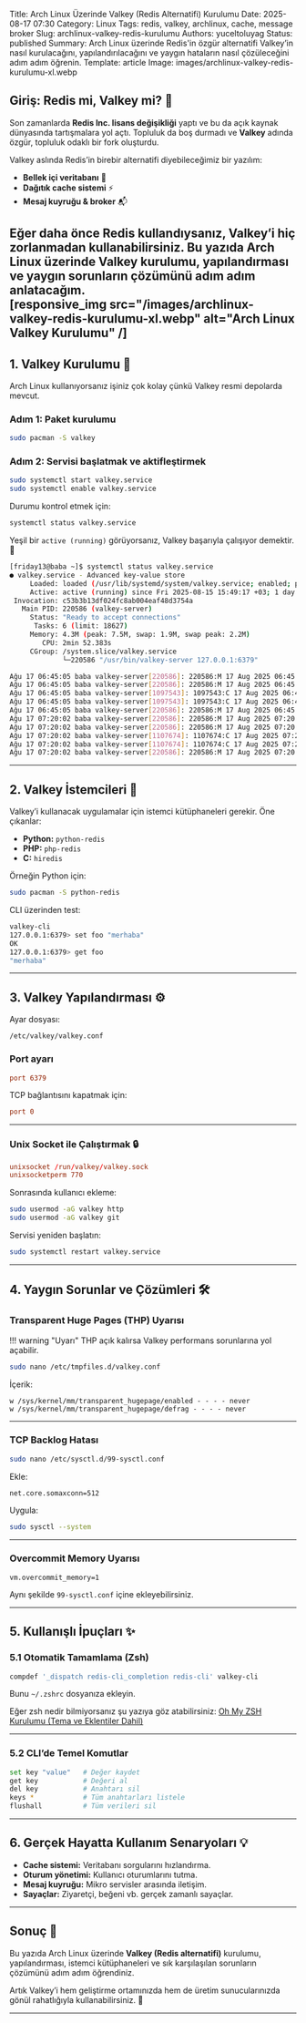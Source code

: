 Title: Arch Linux Üzerinde Valkey (Redis Alternatifi) Kurulumu
Date: 2025-08-17 07:30
Category: Linux
Tags: redis, valkey, archlinux, cache, message broker
Slug: archlinux-valkey-redis-kurulumu
Authors: yuceltoluyag
Status: published
Summary: Arch Linux üzerinde Redis'in özgür alternatifi Valkey’in nasıl kurulacağını, yapılandırılacağını ve yaygın hataların nasıl çözüleceğini adım adım öğrenin.
Template: article
Image: images/archlinux-valkey-redis-kurulumu-xl.webp



## Giriş: Redis mi, Valkey mi? 🤔  

Son zamanlarda **Redis Inc. lisans değişikliği** yaptı ve bu da açık kaynak dünyasında tartışmalara yol açtı. Topluluk da boş durmadı ve **Valkey** adında özgür, topluluk odaklı bir fork oluşturdu.  

Valkey aslında Redis’in birebir alternatifi diyebileceğimiz bir yazılım:  

- **Bellek içi veritabanı** 🧠  
- **Dağıtık cache sistemi** ⚡  
- **Mesaj kuyruğu & broker** 📬  

Eğer daha önce Redis kullandıysanız, Valkey’i hiç zorlanmadan kullanabilirsiniz. Bu yazıda Arch Linux üzerinde Valkey kurulumu, yapılandırması ve yaygın sorunların çözümünü adım adım anlatacağım.  
[responsive_img src="/images/archlinux-valkey-redis-kurulumu-xl.webp" alt="Arch Linux Valkey Kurulumu" /]
---

## 1. Valkey Kurulumu 🚀  

Arch Linux kullanıyorsanız işiniz çok kolay çünkü Valkey resmi depolarda mevcut.  

### Adım 1: Paket kurulumu  

```bash
sudo pacman -S valkey
```

### Adım 2: Servisi başlatmak ve aktifleştirmek

```bash
sudo systemctl start valkey.service
sudo systemctl enable valkey.service
```

Durumu kontrol etmek için:

```bash
systemctl status valkey.service
```

Yeşil bir `active (running)` görüyorsanız, Valkey başarıyla çalışıyor demektir. 🎉

```bash
[friday13@baba ~]$ systemctl status valkey.service  
● valkey.service - Advanced key-value store
     Loaded: loaded (/usr/lib/systemd/system/valkey.service; enabled; preset: disabled)
     Active: active (running) since Fri 2025-08-15 15:49:17 +03; 1 day 15h ago
 Invocation: c53b3b13df024fc8ab004eaf48d3754a
   Main PID: 220586 (valkey-server)
     Status: "Ready to accept connections"
      Tasks: 6 (limit: 18627)
     Memory: 4.3M (peak: 7.5M, swap: 1.9M, swap peak: 2.2M)
        CPU: 2min 52.383s
     CGroup: /system.slice/valkey.service
             └─220586 "/usr/bin/valkey-server 127.0.0.1:6379"

Ağu 17 06:45:05 baba valkey-server[220586]: 220586:M 17 Aug 2025 06:45:05.283 * 100 changes in 300 seconds. Saving...
Ağu 17 06:45:05 baba valkey-server[220586]: 220586:M 17 Aug 2025 06:45:05.283 * Background saving started by pid 1097543
Ağu 17 06:45:05 baba valkey-server[1097543]: 1097543:C 17 Aug 2025 06:45:05.288 * DB saved on disk
Ağu 17 06:45:05 baba valkey-server[1097543]: 1097543:C 17 Aug 2025 06:45:05.288 * Fork CoW for RDB: current 0 MB, peak 0 MB, average 0 MB
Ağu 17 06:45:05 baba valkey-server[220586]: 220586:M 17 Aug 2025 06:45:05.384 * Background saving terminated with success
Ağu 17 07:20:02 baba valkey-server[220586]: 220586:M 17 Aug 2025 07:20:02.485 * 100 changes in 300 seconds. Saving...
Ağu 17 07:20:02 baba valkey-server[220586]: 220586:M 17 Aug 2025 07:20:02.485 * Background saving started by pid 1107674
Ağu 17 07:20:02 baba valkey-server[1107674]: 1107674:C 17 Aug 2025 07:20:02.488 * DB saved on disk
Ağu 17 07:20:02 baba valkey-server[1107674]: 1107674:C 17 Aug 2025 07:20:02.488 * Fork CoW for RDB: current 0 MB, peak 0 MB, average 0 MB
Ağu 17 07:20:02 baba valkey-server[220586]: 220586:M 17 Aug 2025 07:20:02.585 * Background saving terminated with success
```

---

## 2. Valkey İstemcileri 🔌

Valkey’i kullanacak uygulamalar için istemci kütüphaneleri gerekir. Öne çıkanlar:

* **Python:** `python-redis`
* **PHP:** `php-redis`
* **C:** `hiredis`

Örneğin Python için:

```bash
sudo pacman -S python-redis
```

CLI üzerinden test:

```bash
valkey-cli
127.0.0.1:6379> set foo "merhaba"
OK
127.0.0.1:6379> get foo
"merhaba"
```

---

## 3. Valkey Yapılandırması ⚙️

Ayar dosyası:

```
/etc/valkey/valkey.conf
```

### Port ayarı

```conf
port 6379
```

TCP bağlantısını kapatmak için:

```conf
port 0
```

---

### Unix Socket ile Çalıştırmak 🔒

```conf
unixsocket /run/valkey/valkey.sock
unixsocketperm 770
```

Sonrasında kullanıcı ekleme:

```bash
sudo usermod -aG valkey http
sudo usermod -aG valkey git
```

Servisi yeniden başlatın:

```bash
sudo systemctl restart valkey.service
```

---

## 4. Yaygın Sorunlar ve Çözümleri 🛠️

### Transparent Huge Pages (THP) Uyarısı

!!! warning "Uyarı"
    THP açık kalırsa Valkey performans sorunlarına yol açabilir.
</div>

```bash
sudo nano /etc/tmpfiles.d/valkey.conf
```

İçerik:

```
w /sys/kernel/mm/transparent_hugepage/enabled - - - - never
w /sys/kernel/mm/transparent_hugepage/defrag - - - - never
```

---

### TCP Backlog Hatası

```bash
sudo nano /etc/sysctl.d/99-sysctl.conf
```

Ekle:

```
net.core.somaxconn=512
```

Uygula:

```bash
sudo sysctl --system
```

---

### Overcommit Memory Uyarısı

```
vm.overcommit_memory=1
```

Aynı şekilde `99-sysctl.conf` içine ekleyebilirsiniz.

---

## 5. Kullanışlı İpuçları ✨

### 5.1 Otomatik Tamamlama (Zsh)

```bash
compdef '_dispatch redis-cli_completion redis-cli' valkey-cli
```

Bunu `~/.zshrc` dosyanıza ekleyin.

Eğer zsh nedir bilmiyorsanız şu yazıya göz atabilirsiniz: [Oh My ZSH Kurulumu (Tema ve Eklentiler Dahil)](/oh-my-zsh-kurulumu-tema-ve-eklentiler/)

---

### 5.2 CLI’de Temel Komutlar

```bash
set key "value"   # Değer kaydet
get key           # Değeri al
del key           # Anahtarı sil
keys *            # Tüm anahtarları listele
flushall          # Tüm verileri sil
```

---

## 6. Gerçek Hayatta Kullanım Senaryoları 💡

* **Cache sistemi:** Veritabanı sorgularını hızlandırma.
* **Oturum yönetimi:** Kullanıcı oturumlarını tutma.
* **Mesaj kuyruğu:** Mikro servisler arasında iletişim.
* **Sayaçlar:** Ziyaretçi, beğeni vb. gerçek zamanlı sayaçlar.

---

## Sonuç 🎯

Bu yazıda Arch Linux üzerinde **Valkey (Redis alternatifi)** kurulumu, yapılandırması, istemci kütüphaneleri ve sık karşılaşılan sorunların çözümünü adım adım öğrendiniz.

Artık Valkey’i hem geliştirme ortamınızda hem de üretim sunucularınızda gönül rahatlığıyla kullanabilirsiniz. 💚



---


